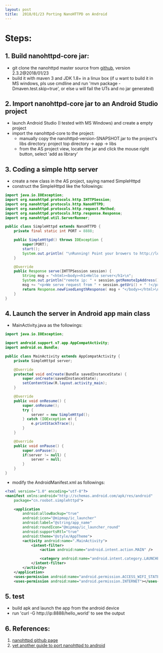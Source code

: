 ```yaml
---
layout: post
title:  2018/01/23 Porting NanoHTTPD on Android
---
```


# Steps:

## 1. Build nanohttpd-core jar:
* git clone the nanohttpd master source from [github](https://github.com/NanoHttpd/nanohttpd), version 2.3.2@2018/01/23
* build it with maven 3 and JDK 1.8+ in a linux box (if u want to build it in MS windows, pls use cmdline and run 'mvn package -Dmaven.test.skip=true', or else u will fail the UTs and no jar generated) 

## 2. Import nanohttpd-core jar to an Android Studio project 
* launch Android Studio (I tested with MS Windows) and create a empty project
* import the nanohttpd-core to the project:
  - manually copy the nanohttpd-version-SNAPSHOT.jar to the project's libs directory: project top directory -> app -> libs  
  - from the AS project view, locate the jar and click the mouse right button, select 'add as library'
  
## 3. Coding a simple http server
* create a new class in the AS project, saying named SimpleHttpd
* construct the SimpleHttpd like the followings:

```java
import java.io.IOException;
import org.nanohttpd.protocols.http.IHTTPSession;
import org.nanohttpd.protocols.http.NanoHTTPD;
import org.nanohttpd.protocols.http.request.Method;
import org.nanohttpd.protocols.http.response.Response;
import org.nanohttpd.util.ServerRunner;

public class SimpleHttpd extends NanoHTTPD {
    private final static int PORT = 8888;

    public SimpleHttpd() throws IOException {
        super(PORT);
        start();
        System.out.println( "\nRunning! Point your browers to http://localhost:8080/ \n" );
    }

    @Override
    public Response serve(IHTTPSession session) {
        String msg = "<html><body><h1>Hello server</h1>\n";
        System.out.println("remote ip: " + session.getRemoteIpAddress());
        msg += "<p>We serve request from " + session.getUri() + " !</p>";
        return Response.newFixedLengthResponse( msg + "</body></html>\n" );
    }
}
```

## 4. Launch the server in Android app main class
* MainActivity.java as the followings:

```java
import java.io.IOException;

import android.support.v7.app.AppCompatActivity;
import android.os.Bundle;

public class MainActivity extends AppCompatActivity {
    private SimpleHttpd server;

    @Override
    protected void onCreate(Bundle savedInstanceState) {
        super.onCreate(savedInstanceState);
        setContentView(R.layout.activity_main);
    }

    @Override
    public void onResume() {
        super.onResume();
        try {
            server = new SimpleHttpd();
        } catch (IOException e) {
            e.printStackTrace();
        }
    }

    @Override
    public void onPause() {
        super.onPause();
        if(server != null) {
            server = null;
        }
    }
}
```
* modify the AndroidManifest.xml as followings:

```xml
<?xml version="1.0" encoding="utf-8"?>
<manifest xmlns:android="http://schemas.android.com/apk/res/android"
    package="cn.roobot.simplehttpd">

    <application
        android:allowBackup="true"
        android:icon="@mipmap/ic_launcher"
        android:label="@string/app_name"
        android:roundIcon="@mipmap/ic_launcher_round"
        android:supportsRtl="true"
        android:theme="@style/AppTheme">
        <activity android:name=".MainActivity">
            <intent-filter>
                <action android:name="android.intent.action.MAIN" />

                <category android:name="android.intent.category.LAUNCHER" />
            </intent-filter>
        </activity>
    </application>
    <uses-permission android:name="android.permission.ACCESS_WIFI_STATE"></uses-permission>
    <uses-permission android:name="android.permission.INTERNET"></uses-permission>
```

## 5. test
* build apk and launch the app from the android device
* run 'curl -G http://ip:8888/hello_world' to see the output 

## 6. References: 
1. [nanohttpd github page](https://github.com/NanoHttpd/nanohttpd)
2. [yet another guide to port nanohttpd to android](http://programminglife.io/android-http-server-with-nanohttpd/)
